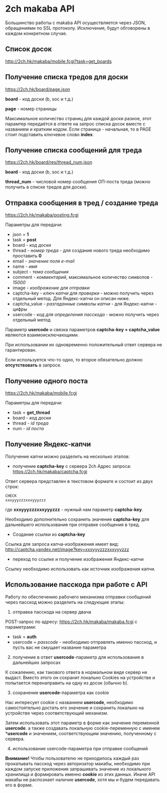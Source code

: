 # 2ch makaba API

Большинство работы с makaba API осуществляется через JSON, обращениями по SSL протоколу.
Исключения, будут обговорены в каждом конкретном случае.

## Список досок

http://2ch.hk/makaba/mobile.fcgi?task=get_boards


## Получение списка тредов для доски

https://2ch.hk/board/page.json

**board** - код доски (b, soc и т.д.)

**page** - номер страницы

Максимальное количество страниц для каждой доски разное, этот парамтер передаётся в ответе на запрос списка досок вместе с названием и кратким кодом.
Если страница - начальная, то в PAGE стоит подставить ключевое слово **index**.


## Получение списка сообщений для треда

https://2ch.hk/board/res/thread_num.json

**board** - код доски (b, soc и т.д.)

**thread_num** - числовой номер сообщения ОП-поста треда (можно получить в списке тредов для доски).


## Отправка сообщения в тред / создание треда

https://2ch.hk/makaba/posting.fcgi

Параметры для передачи:

+ json = **1**
+ task = **post**
+ board - *код доски*
+ thread - *номер треда* - для создания нового треда необходимо проставить **0**
+ email - *значение поля e-mail*
+ name - *имя*
+ subject - *тема сообщения*
+ comment - *комментарий*, максимальное количество символов - *15000*
+ image - *изображение для отправки*
+ captcha-key - *ключ капчи для проверки* - можно получить через отдельный метод. Для Яндекс-капчи он описан ниже.
+ captcha_value - *разгаданные символы капчи* - для Яндекс-капчи - цифры
+ usercode - *код для определения пасскода* - можно получить через отдельный метод

Параметр **usercode** и связка параметров **captcha-key + captcha_value** являются взаимоисключающими.

При использовании их одновременно положительный ответ сервера не гарантирован.

Если используется что-то одно, то второе обязательно должно **отсутствовать** в запросе.


## Получение одного поста
https://2ch.hk/makaba/mobile.fcgi

Параметры для передачи:

+ task = **get_thread**
+ board - *код доски*
+ thread - *id треда*
+ num - *id поста*

## Получение Яндекс-капчи

Получение капчи можно разделить на несколько этапов:

+ получение **captcha-key** с сервера 2ch
Адрес запроса: https://2ch.hk/makaba/captcha.fcgi

Ответ сервера представлен в текстовом формате и состоит из двух строк:

```
CHECK
xxxyyyzzzxxxyyyzzz
```
где **xxxyyyzzzxxxyyyzzz** - нужный нам параметр **captcha-key**.

Необходимо дополнительно сохранить значение **captcha-key** для дальнейшего использования при отправке сообщения в тред.

+ Создание ссылки из **captcha-key**

Ссылка для запроса капча-изображения имеет вид:
http://captcha.yandex.net/image?key=xxxyyyzzzxxxyyyzzz

+ переход по ссылке и получение изображения Яндекс-капчи

Ссылку необходимо использовать как источник изображения капчи.


## Использование пасскода при работе с API

Работу по обеспечению рабочего механизма отправки сообщений через пасскод можно разделить на следующие этапы:

1) отправка пасскода на сервер двача

POST-запрос по адресу: https://2ch.hk/makaba/makaba.fcgi с параметрами:
  + task = **auth**
  + usercode = *passcode* - необходимо отправлять именно пасскод, и пусть вас не смущает название параметра

2) получение в ответ **usercode**-параметр для использования в дальнейших запросах

К сожалению, как такового ответа в нормальном виде сервер не выдаст. Вместо этого он сохранит локально Cookies на устройстве и попытается перенаправить на одну из досок (обычно b).

3) сохранение **usercode**-параметра как cookie

Нас интересует cookie с названием **usercode**, необходимо самостоятельно достать его значение и сохранить локально на устройстве через соответствующий механизм.

Затем использовать этот параметр в форме как значение переменной **usercode**. а также создавать локальную cookie-переменную с именем ***usercode** и значением, соответствующим значению, полученному с сервера.

4) использование usercode-параметра при отправке сообщений

**Внимание!**  Чтобы пользователю не приходилось каждый раз прокатывать пасскод через авторизатор макабы, необходимо при каждом запуске приложения запрашивать значение из локального хранилища и формировать именно **cookie** из этих данных. Иначе API макабы не распознает наличие **usercode**, хотя мы и будем передавать его в форме.

